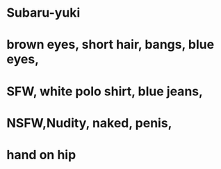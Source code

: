 # Subaru-yuki
# brown eyes, short hair, bangs, blue eyes,
# SFW, white polo shirt, blue jeans, 
# NSFW,Nudity, naked, penis,  
# hand on hip 
